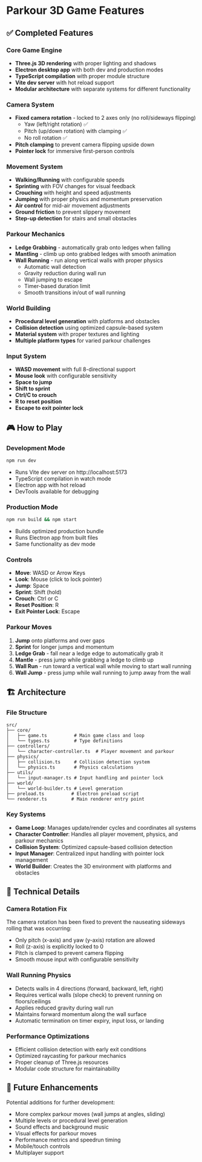 # Parkour 3D Game Features

## ✅ Completed Features

### Core Game Engine

- **Three.js 3D rendering** with proper lighting and shadows
- **Electron desktop app** with both dev and production modes
- **TypeScript compilation** with proper module structure
- **Vite dev server** with hot reload support
- **Modular architecture** with separate systems for different functionality

### Camera System

- **Fixed camera rotation** - locked to 2 axes only (no roll/sideways flipping)
  - Yaw (left/right rotation) ✅
  - Pitch (up/down rotation) with clamping ✅
  - No roll rotation ✅
- **Pitch clamping** to prevent camera flipping upside down
- **Pointer lock** for immersive first-person controls

### Movement System

- **Walking/Running** with configurable speeds
- **Sprinting** with FOV changes for visual feedback
- **Crouching** with height and speed adjustments
- **Jumping** with proper physics and momentum preservation
- **Air control** for mid-air movement adjustments
- **Ground friction** to prevent slippery movement
- **Step-up detection** for stairs and small obstacles

### Parkour Mechanics

- **Ledge Grabbing** - automatically grab onto ledges when falling
- **Mantling** - climb up onto grabbed ledges with smooth animation
- **Wall Running** - run along vertical walls with proper physics
  - Automatic wall detection
  - Gravity reduction during wall run
  - Wall jumping to escape
  - Timer-based duration limit
  - Smooth transitions in/out of wall running

### World Building

- **Procedural level generation** with platforms and obstacles
- **Collision detection** using optimized capsule-based system
- **Material system** with proper textures and lighting
- **Multiple platform types** for varied parkour challenges

### Input System

- **WASD movement** with full 8-directional support
- **Mouse look** with configurable sensitivity
- **Space to jump**
- **Shift to sprint**
- **Ctrl/C to crouch**
- **R to reset position**
- **Escape to exit pointer lock**

## 🎮 How to Play

### Development Mode

```bash
npm run dev
```

- Runs Vite dev server on http://localhost:5173
- TypeScript compilation in watch mode
- Electron app with hot reload
- DevTools available for debugging

### Production Mode

```bash
npm run build && npm start
```

- Builds optimized production bundle
- Runs Electron app from built files
- Same functionality as dev mode

### Controls

- **Move**: WASD or Arrow Keys
- **Look**: Mouse (click to lock pointer)
- **Jump**: Space
- **Sprint**: Shift (hold)
- **Crouch**: Ctrl or C
- **Reset Position**: R
- **Exit Pointer Lock**: Escape

### Parkour Moves

1. **Jump** onto platforms and over gaps
2. **Sprint** for longer jumps and momentum
3. **Ledge Grab** - fall near a ledge edge to automatically grab it
4. **Mantle** - press jump while grabbing a ledge to climb up
5. **Wall Run** - run toward a vertical wall while moving to start wall running
6. **Wall Jump** - press jump while wall running to jump away from the wall

## 🏗️ Architecture

### File Structure

```
src/
├── core/
│   ├── game.ts          # Main game class and loop
│   └── types.ts         # Type definitions
├── controllers/
│   └── character-controller.ts  # Player movement and parkour
├── physics/
│   ├── collision.ts     # Collision detection system
│   └── physics.ts       # Physics calculations
├── utils/
│   └── input-manager.ts # Input handling and pointer lock
├── world/
│   └── world-builder.ts # Level generation
├── preload.ts          # Electron preload script
└── renderer.ts         # Main renderer entry point
```

### Key Systems

- **Game Loop**: Manages update/render cycles and coordinates all systems
- **Character Controller**: Handles all player movement, physics, and parkour mechanics
- **Collision System**: Optimized capsule-based collision detection
- **Input Manager**: Centralized input handling with pointer lock management
- **World Builder**: Creates the 3D environment with platforms and obstacles

## 🔧 Technical Details

### Camera Rotation Fix

The camera rotation has been fixed to prevent the nauseating sideways rolling that was occurring:

- Only pitch (x-axis) and yaw (y-axis) rotation are allowed
- Roll (z-axis) is explicitly locked to 0
- Pitch is clamped to prevent camera flipping
- Smooth mouse input with configurable sensitivity

### Wall Running Physics

- Detects walls in 4 directions (forward, backward, left, right)
- Requires vertical walls (slope check) to prevent running on floors/ceilings
- Applies reduced gravity during wall run
- Maintains forward momentum along the wall surface
- Automatic termination on timer expiry, input loss, or landing

### Performance Optimizations

- Efficient collision detection with early exit conditions
- Optimized raycasting for parkour mechanics
- Proper cleanup of Three.js resources
- Modular code structure for maintainability

## 🚀 Future Enhancements

Potential additions for further development:

- More complex parkour moves (wall jumps at angles, sliding)
- Multiple levels or procedural level generation
- Sound effects and background music
- Visual effects for parkour moves
- Performance metrics and speedrun timing
- Mobile/touch controls
- Multiplayer support
